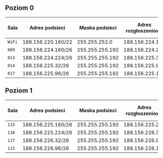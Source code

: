 Poziom 0
----------------------------------------------------------
|Sala   |Adres podsieci  |Maska podsieci    |Adres rozgłoszeniowy   |Adres pierwszego hosta|Adres ostatniego hosta|Ilość hostów  |
|-------|----------------|------------------|-----------------------|----------------------|----------------------|--------------|
|``WiFi``|188.156.220.160/22  |255.255.252.0     |188.156.224.159           |188.156.220.161            |188.156.224.158          |1022          |
|``009``|188.156.224.160/26   |255.255.255.192   |188.156.224.223            |188.156.224.161            |188.156.224.222           |62            |
|``013``|188.156.224.224/26  |255.255.255.192   |188.156.225.31          |188.156.224.225          |188.156.225.30         |62            |
|``014``|188.156.225.32/26 |255.255.255.192   |188.156.225.95           |188.156.225.33          |188.156.225.94          |62            |
|``017``|188.156.225.96/26 |255.255.255.192   |188.156.225.159           |188.156.225.97          |188.156.225.158         |62            |

Poziom 1
------------------------------------------------------------------------------
|Sala    |Adres podsieci  |Maska podsieci    |Adres rozgłoszeniowy   |Adres pierwszego hosta|Adres ostatniego hosta|Ilość hostów  |
|--------|----------------|------------------|-----------------------|----------------------|----------------------|--------------|
|``115`` |188.156.225.160/26   |255.255.255.192  |188.156.225.223           |188.156.225.161           |188.156.225.222          |62            |
|``116`` |188.156.225.224/26  |255.255.255.192  |188.156.226.31          |188.156.225.225          |188.156.226.30         |62            |
|``117`` |188.156.226.32/26 |255.255.255.192  |188.156.226.95          |188.156.226.33         |188.156.226.94         |62            |
|``122`` |188.156.226.96/26 |255.255.255.192  |188.156.226.159          |188.156.226.97         |188.156.226.158         |62            |
